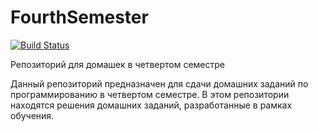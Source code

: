 # FourthSemester
[![Build Status](https://github.com/AnnaKasatkina/FourthSemester/actions/workflows/ci.yml/badge.svg)](https://github.com/AnnaKasatkina/FourthSemester/actions)

Репозиторий для домашек в четвертом семестре

Данный репозиторий предназначен для сдачи домашних заданий по программированию в четвертом семестре.
В этом репозитории находятся решения домашних заданий, разработанные в рамках обучения.

